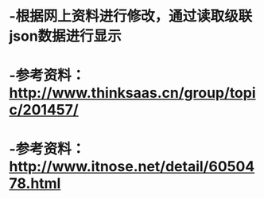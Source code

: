 # -根据网上资料进行修改，通过读取级联json数据进行显示
# -参考资料：http://www.thinksaas.cn/group/topic/201457/
# -参考资料：http://www.itnose.net/detail/6050478.html
